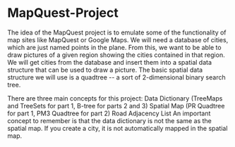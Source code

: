 # MapQuest-Project

The idea of the MapQuest project is to emulate some of the functionality of map sites like MapQuest or Google Maps. 
We will need a database of cities, which are just named points in the plane. 
From this, we want to be able to draw pictures of a given region showing the cities contained in that region. 
We will get cities from the database and insert them into a spatial data structure that can be used to draw a picture. 
The basic spatial data structure we will use is a quadtree -- a sort of 2-dimensional binary search tree.

There are three main concepts for this project: 
Data Dictionary (TreeMaps and TreeSets for part 1, B-tree for parts 2 and 3) 
Spatial Map (PR Quadtree for part 1, PM3 Quadtree for part 2) 
Road Adjacency List 
An important concept to remember is that the data dictionary is not the same as the spatial map. 
If you create a city, it is not automatically mapped in the spatial map.
